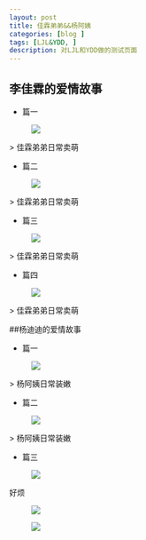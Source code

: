 ```yaml
---
layout: post
title: 佳霖弟弟&&杨阿姨
categories: [blog ]
tags: [LJL&YDD, ]
description: 对LJL和YDD做的测试页面
---
```


## 李佳霖的爱情故事

- 篇一

<figure>
    <img src="ftp://chinaguohang.cn/img/A.jpg">
</figure> 
> 佳霖弟弟日常卖萌

- 篇二

<figure>
    <img src="ftp://chinaguohang.cn/img/B.jpg">
</figure>
> 佳霖弟弟日常卖萌

- 篇三

<figure>
    <img src="ftp://chinaguohang.cn/img/C.jpg">
</figure>
> 佳霖弟弟日常卖萌

- 篇四

<figure>
    <img src="ftp://chinaguohang.cn/img/D.jpg">
</figure>
> 佳霖弟弟日常卖萌

##杨迪迪的爱情故事

- 篇一

<figure>
    <img src="ftp://chinaguohang.cn/img/E.jpg">
</figure>
> 杨阿姨日常装嫩

- 篇二

<figure>
    <img src="ftp://chinaguohang.cn/img/F.jpg">
</figure>
> 杨阿姨日常装嫩

- 篇三

<figure>
    <img src="ftp://chinaguohang.cn/img/G.jpg">
</figure>

好烦

<figure>
    <img src="ftp://chinaguohang.cn/img/H.jpg">
</figure>

<figure>
    <img src="ftp://chinaguohang.cn/img/I.jpg">
</figure>